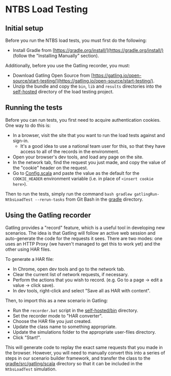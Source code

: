 # NTBS Load Testing

## Initial setup

Before you run the NTBS load tests, you must first do the following:

- Install Gradle from [https://gradle.org/install/](https://gradle.org/install/) (follow the "Installing Manually" section).

Additionally, before you use the Gatling recorder, you must:

- Download Gatling Open Source from [https://gatling.io/open-source/start-testing/](https://gatling.io/open-source/start-testing/).
- Unzip the bundle and copy the `bin`, `lib` and `results` directories into the [self-hosted](self-hosted) directory of the load testing project.

## Running the tests

Before you can run tests, you first need to acquire authentication cookies. One way to do this is:

- In a browser, visit the site that you want to run the load tests against and sign-in.
  - It's a good idea to use a national team user for this, so that they have access to all of the records in the environment.
- Open your browser's dev tools, and load any page on the site.
- In the network tab, find the request you just made, and copy the value of the "cookie" header on the request.
- Go to [Config.scala](gradle/src/gatling/scala/Config.scala) and paste the value as the default for the  `COOKIE_HEADER` environment variable (i.e. in place of `<insert cookie here>`).
 
Then to run the tests, simply run the command `bash gradlew gatlingRun-NtbsLoadTest --rerun-tasks` from Git Bash in the [gradle](gradle) directory.

## Using the Gatling recorder

Gatling provides a "record" feature, which is a useful tool in developing new scenarios.
The idea is that Gatling will follow an active web session and auto-generate the code for the requests it sees.
There are two modes: one uses an HTTP Proxy (we haven't managed to get this to work yet) and the other using HAR files.

To generate a HAR file:

- In Chrome, open dev tools and go to the network tab.
- Clear the current list of network requests, if necessary.
- Perform the actions that you wish to record. (e.g. Go to a page -> edit a value -> click save).
- In dev tools, right-click and select "Save all as HAR with content".

Then, to import this as a new scenario in Gatling:

- Run the `recorder.bat` script in the [self-hosted/bin](self-hosted/bin) directory.
- Set the recorder mode to "HAR converter".
- Choose the HAR file you just created.
- Update the class name to something appropriate.
- Update the simulations folder to the appropriate user-files directory.
- Click "Start!".

This will generate code to replay the exact same requests that you made in the browser.
However, you will need to manually convert this into a series of steps in our scenario builder framework, and transfer the class to the [gradle/src/gatling/scala](gradle/src/gatling/scala) directory so that it can be included in the `NtbsLoadTest` simulation.
